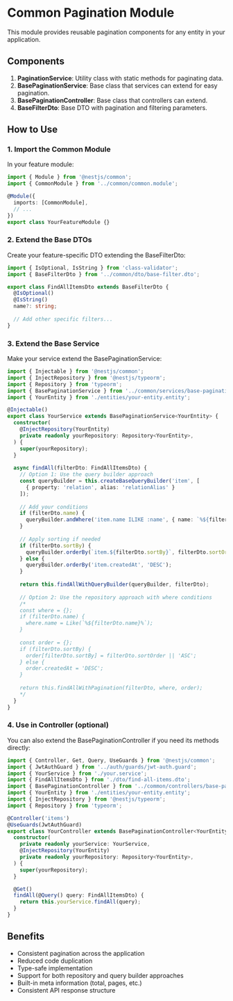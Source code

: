 # Common Pagination Module

This module provides reusable pagination components for any entity in your application.

## Components

1. **PaginationService**: Utility class with static methods for paginating data.
2. **BasePaginationService**: Base class that services can extend for easy pagination.
3. **BasePaginationController**: Base class that controllers can extend.
4. **BaseFilterDto**: Base DTO with pagination and filtering parameters.

## How to Use

### 1. Import the Common Module

In your feature module:

```typescript
import { Module } from '@nestjs/common';
import { CommonModule } from '../common/common.module';

@Module({
  imports: [CommonModule],
  // ...
})
export class YourFeatureModule {}
```

### 2. Extend the Base DTOs

Create your feature-specific DTO extending the BaseFilterDto:

```typescript
import { IsOptional, IsString } from 'class-validator';
import { BaseFilterDto } from '../common/dto/base-filter.dto';

export class FindAllItemsDto extends BaseFilterDto {
  @IsOptional()
  @IsString()
  name?: string;
  
  // Add other specific filters...
}
```

### 3. Extend the Base Service

Make your service extend the BasePaginationService:

```typescript
import { Injectable } from '@nestjs/common';
import { InjectRepository } from '@nestjs/typeorm';
import { Repository } from 'typeorm';
import { BasePaginationService } from '../common/services/base-pagination.service';
import { YourEntity } from './entities/your-entity.entity';

@Injectable()
export class YourService extends BasePaginationService<YourEntity> {
  constructor(
    @InjectRepository(YourEntity)
    private readonly yourRepository: Repository<YourEntity>,
  ) {
    super(yourRepository);
  }
  
  async findAll(filterDto: FindAllItemsDto) {
    // Option 1: Use the query builder approach
    const queryBuilder = this.createBaseQueryBuilder('item', [
      { property: 'relation', alias: 'relationAlias' }
    ]);
    
    // Add your conditions
    if (filterDto.name) {
      queryBuilder.andWhere('item.name ILIKE :name', { name: `%${filterDto.name}%` });
    }
    
    // Apply sorting if needed
    if (filterDto.sortBy) {
      queryBuilder.orderBy(`item.${filterDto.sortBy}`, filterDto.sortOrder || 'ASC');
    } else {
      queryBuilder.orderBy('item.createdAt', 'DESC');
    }
    
    return this.findAllWithQueryBuilder(queryBuilder, filterDto);
    
    // Option 2: Use the repository approach with where conditions
    /*
    const where = {};
    if (filterDto.name) {
      where.name = Like(`%${filterDto.name}%`);
    }
    
    const order = {};
    if (filterDto.sortBy) {
      order[filterDto.sortBy] = filterDto.sortOrder || 'ASC';
    } else {
      order.createdAt = 'DESC';
    }
    
    return this.findAllWithPagination(filterDto, where, order);
    */
  }
}
```

### 4. Use in Controller (optional)

You can also extend the BasePaginationController if you need its methods directly:

```typescript
import { Controller, Get, Query, UseGuards } from '@nestjs/common';
import { JwtAuthGuard } from '../auth/guards/jwt-auth.guard';
import { YourService } from './your.service';
import { FindAllItemsDto } from './dto/find-all-items.dto';
import { BasePaginationController } from '../common/controllers/base-pagination.controller';
import { YourEntity } from './entities/your-entity.entity';
import { InjectRepository } from '@nestjs/typeorm';
import { Repository } from 'typeorm';

@Controller('items')
@UseGuards(JwtAuthGuard)
export class YourController extends BasePaginationController<YourEntity> {
  constructor(
    private readonly yourService: YourService,
    @InjectRepository(YourEntity)
    private readonly yourRepository: Repository<YourEntity>,
  ) {
    super(yourRepository);
  }

  @Get()
  findAll(@Query() query: FindAllItemsDto) {
    return this.yourService.findAll(query);
  }
}
```

## Benefits

- Consistent pagination across the application
- Reduced code duplication
- Type-safe implementation
- Support for both repository and query builder approaches
- Built-in meta information (total, pages, etc.)
- Consistent API response structure 